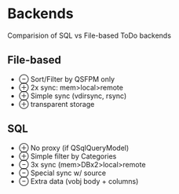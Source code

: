 # Backends

Comparision of SQL vs File-based ToDo backends

## File-based
- &ominus; Sort/Filter by QSFPM only
- &oplus; 2x sync: mem>local>remote
- &oplus; Simple sync (vdirsync, rsync)
- &oplus; transparent storage

## SQL
- &oplus; No proxy (if QSqlQueryModel)
- &oplus; Simple filter by Categories
- &ominus; 3x sync (mem>DBx2>local>remote
- &ominus; Special sync w/ source
- &ominus; Extra data (vobj body + columns)
